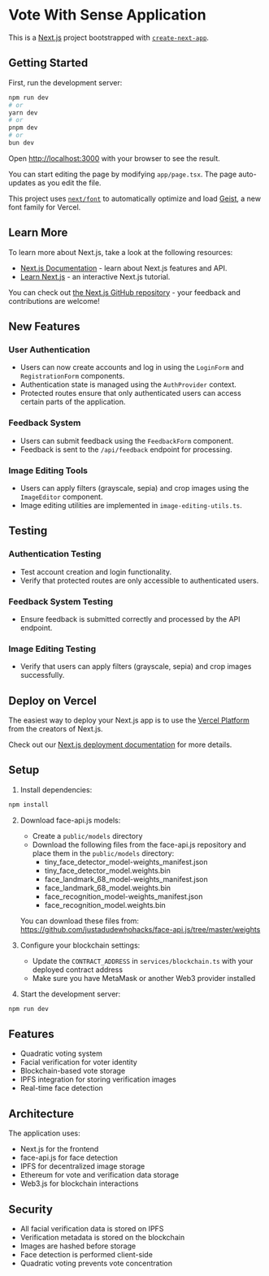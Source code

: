 # Vote With Sense Application

This is a [Next.js](https://nextjs.org) project bootstrapped with [`create-next-app`](https://nextjs.org/docs/app/api-reference/cli/create-next-app).

## Getting Started

First, run the development server:

```bash
npm run dev
# or
yarn dev
# or
pnpm dev
# or
bun dev
```

Open [http://localhost:3000](http://localhost:3000) with your browser to see the result.

You can start editing the page by modifying `app/page.tsx`. The page auto-updates as you edit the file.

This project uses [`next/font`](https://nextjs.org/docs/app/building-your-application/optimizing/fonts) to automatically optimize and load [Geist](https://vercel.com/font), a new font family for Vercel.

## Learn More

To learn more about Next.js, take a look at the following resources:

- [Next.js Documentation](https://nextjs.org/docs) - learn about Next.js features and API.
- [Learn Next.js](https://nextjs.org/learn) - an interactive Next.js tutorial.

You can check out [the Next.js GitHub repository](https://github.com/vercel/next.js) - your feedback and contributions are welcome!

## New Features

### User Authentication

- Users can now create accounts and log in using the `LoginForm` and `RegistrationForm` components.
- Authentication state is managed using the `AuthProvider` context.
- Protected routes ensure that only authenticated users can access certain parts of the application.

### Feedback System

- Users can submit feedback using the `FeedbackForm` component.
- Feedback is sent to the `/api/feedback` endpoint for processing.

### Image Editing Tools

- Users can apply filters (grayscale, sepia) and crop images using the `ImageEditor` component.
- Image editing utilities are implemented in `image-editing-utils.ts`.

## Testing

### Authentication Testing

- Test account creation and login functionality.
- Verify that protected routes are only accessible to authenticated users.

### Feedback System Testing

- Ensure feedback is submitted correctly and processed by the API endpoint.

### Image Editing Testing

- Verify that users can apply filters (grayscale, sepia) and crop images successfully.

## Deploy on Vercel

The easiest way to deploy your Next.js app is to use the [Vercel Platform](https://vercel.com/new?utm_medium=default-template&filter=next.js&utm_source=create-next-app&utm_campaign=create-next-app-readme) from the creators of Next.js.

Check out our [Next.js deployment documentation](https://nextjs.org/docs/app/building-your-application/deploying) for more details.

## Setup

1. Install dependencies:
```bash
npm install
```

2. Download face-api.js models:
   - Create a `public/models` directory
   - Download the following files from the face-api.js repository and place them in the `public/models` directory:
     - tiny_face_detector_model-weights_manifest.json
     - tiny_face_detector_model.weights.bin
     - face_landmark_68_model-weights_manifest.json
     - face_landmark_68_model.weights.bin
     - face_recognition_model-weights_manifest.json
     - face_recognition_model.weights.bin

   You can download these files from:
   https://github.com/justadudewhohacks/face-api.js/tree/master/weights

3. Configure your blockchain settings:
   - Update the `CONTRACT_ADDRESS` in `services/blockchain.ts` with your deployed contract address
   - Make sure you have MetaMask or another Web3 provider installed

4. Start the development server:
```bash
npm run dev
```

## Features

- Quadratic voting system
- Facial verification for voter identity
- Blockchain-based vote storage
- IPFS integration for storing verification images
- Real-time face detection

## Architecture

The application uses:
- Next.js for the frontend
- face-api.js for face detection
- IPFS for decentralized image storage
- Ethereum for vote and verification data storage
- Web3.js for blockchain interactions

## Security

- All facial verification data is stored on IPFS
- Verification metadata is stored on the blockchain
- Images are hashed before storage
- Face detection is performed client-side
- Quadratic voting prevents vote concentration
